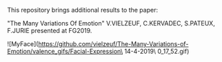 This repository brings additional results to the paper:  

"The Many Variations Of Emotion" V.VIELZEUF, C.KERVADEC, S.PATEUX, F.JURIE presented at FG2019.

![MyFace](https://github.com/vielzeuf/The-Many-Variations-of-Emotion/valence_gifs/Facial-Expression\ 14-4-2019\ 0_17_52.gif)

